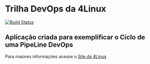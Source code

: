 # Trilha DevOps da 4Linux

<!-- Altere a Flag abaixo com sua URL do Travis -->
[![Build Status](https://travis-ci.org/avgca/DevOpsLab-HelloWorld.svg?branch=master)](https://travis-ci.org/avgca/DevOpsLab-HelloWorld)

## Aplicação criada para exemplificar o Ciclo de uma PipeLine DevOps


Para maiores informações acesse o [Site da 4Linux](https://www.4linux.com.br/cursos/devops)
